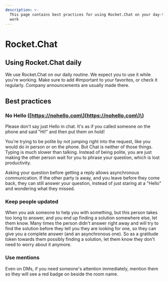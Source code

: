 ```yaml
---
description: >-
  This page contains best practices for using Rocket.Chat on your day-to-day
  work
---
```


# Rocket.Chat

## Using Rocket.Chat daily

We use Rocket.Chat on our daily routine. We expect you to use it while you're working. Make sure to add \#important to your favorites, or check it regularly. Company announcements are usually made there.

## Best practices

### No Hello \([https://nohello.com\](https://nohello.com\)\)

Please don't say just Hello in chat. It's as if you called someone on the phone and said "Hi!" and then put them on hold!

You're trying to be polite by not jumping right into the request, like you would do in person or on the phone. But Chat is neither of those things. Typing is much slower than talking. Instead of being polite, you are just making the other person wait for you to phrase your question, which is lost productivity.

Asking your question before getting a reply allows asynchronous communication. If the other party is away, and you leave before they come back, they can still answer your question, instead of just staring at a "Hello" and wondering what they missed.

### Keep people updated

When you ask someone to help you with something, but this person takes too long to answer, and you end up finding a solution somewhere else, let them know. Many times the person didn't answer right away and will try to find the solution before they tell you they are looking for one, so they can give you a complete answer \(and an asynchronous one\). So as a gratitude token towards them possibly finding a solution, let them know they don't need to worry about it anymore.

### Use mentions

Even on DMs, if you need someone's attention immediately, mention them so they will see a red badge on beside the room name.

